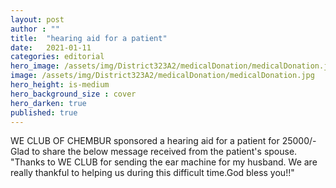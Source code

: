 ```yaml
---
layout: post
author : ""
title:  "hearing aid for a patient"
date:   2021-01-11
categories: editorial
hero_image: /assets/img/District323A2/medicalDonation/medicalDonation.jpg
image: /assets/img/District323A2/medicalDonation/medicalDonation.jpg
hero_height: is-medium
hero_background_size : cover
hero_darken: true
published: true
---
```


WE CLUB OF CHEMBUR sponsored a hearing aid for a patient for 25000/-             Glad to share the below message received from the patient's spouse.                              "Thanks to WE CLUB for sending the ear machine for my husband. We are really thankful to  helping us during this difficult time.God bless you!!"
<!-- {% include image-gallery.html folder="/assets/img/District323A2/medicalDonation/" %} -->